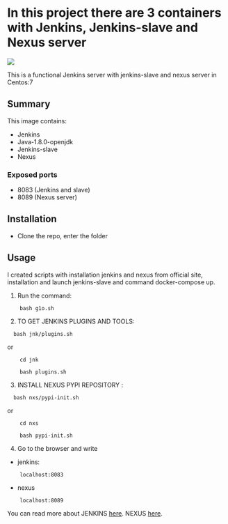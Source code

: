 # In this project there are 3 containers with Jenkins, Jenkins-slave and Nexus server
<img src="https://cdn-images-1.medium.com/max/1600/1*DpUVWTopUJr6ZvmPiapLCw.png"/>


This is a functional Jenkins server with jenkins-slave and nexus server in Centos:7

Summary
-------

This image contains:
* Jenkins
* Java-1.8.0-openjdk
* Jenkins-slave
* Nexus

### Exposed ports

* 8083 (Jenkins and slave)
* 8089 (Nexus server)

Installation
------------
* Clone the repo, enter the folder

Usage
-----

I created scripts with installation jenkins and nexus from official site, installation and launch jenkins-slave and command docker-compose up.


  1. Run the command:
```
    bash g1o.sh
```
  2. TO GET JENKINS PLUGINS AND TOOLS:
  ```
    bash jnk/plugins.sh 
```
or 
```
    cd jnk
    
    bash plugins.sh
```
 
  3. INSTALL NEXUS PYPI REPOSITORY :
  ```
    bash nxs/pypi-init.sh 
```
or 
```
    cd nxs
    
    bash pypi-init.sh
```
  
  4. Go to the browser and write 
* jenkins:
```
    localhost:8083
```
* nexus
```
    localhost:8089
```


You can read more about JENKINS [here](https://jenkins.io).
NEXUS [here](https://www.sonatype.com/nexus-repository-sonatype).

